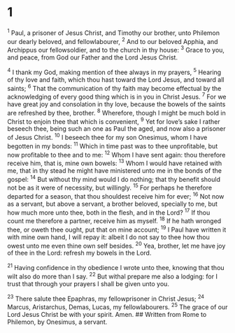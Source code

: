 # 1 
<sup>1</sup> Paul, a prisoner of Jesus Christ, and Timothy our brother, unto Philemon our dearly beloved, and fellowlabourer, <sup>2</sup> And to our beloved Apphia, and Archippus our fellowsoldier, and to the church in thy house: <sup>3</sup> Grace to you, and peace, from God our Father and the Lord Jesus Christ. 

<sup>4</sup> I thank my God, making mention of thee always in my prayers, <sup>5</sup> Hearing of thy love and faith, which thou hast toward the Lord Jesus, and toward all saints; <sup>6</sup> That the communication of thy faith may become effectual by the acknowledging of every good thing which is in you in Christ Jesus. <sup>7</sup> For we have great joy and consolation in thy love, because the bowels of the saints are refreshed by thee, brother. <sup>8</sup> Wherefore, though I might be much bold in Christ to enjoin thee that which is convenient, <sup>9</sup> Yet for love’s sake I rather beseech thee, being such an one as Paul the aged, and now also a prisoner of Jesus Christ. <sup>10</sup> I beseech thee for my son Onesimus, whom I have begotten in my bonds: <sup>11</sup> Which in time past was to thee unprofitable, but now profitable to thee and to me: <sup>12</sup> Whom I have sent again: thou therefore receive him, that is, mine own bowels: <sup>13</sup> Whom I would have retained with me, that in thy stead he might have ministered unto me in the bonds of the gospel: <sup>14</sup> But without thy mind would I do nothing; that thy benefit should not be as it were of necessity, but willingly. <sup>15</sup> For perhaps he therefore departed for a season, that thou shouldest receive him for ever; <sup>16</sup> Not now as a servant, but above a servant, a brother beloved, specially to me, but how much more unto thee, both in the flesh, and in the Lord? <sup>17</sup> If thou count me therefore a partner, receive him as myself. <sup>18</sup> If he hath wronged thee, or oweth thee ought, put that on mine account; <sup>19</sup> I Paul have written it with mine own hand, I will repay it: albeit I do not say to thee how thou owest unto me even thine own self besides. <sup>20</sup> Yea, brother, let me have joy of thee in the Lord: refresh my bowels in the Lord. 

<sup>21</sup> Having confidence in thy obedience I wrote unto thee, knowing that thou wilt also do more than I say. <sup>22</sup> But withal prepare me also a lodging: for I trust that through your prayers I shall be given unto you. 

<sup>23</sup> There salute thee Epaphras, my fellowprisoner in Christ Jesus; <sup>24</sup> Marcus, Aristarchus, Demas, Lucas, my fellowlabourers. <sup>25</sup> The grace of our Lord Jesus Christ be with your spirit. Amen. ## Written from Rome to Philemon, by Onesimus, a servant.
